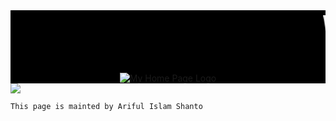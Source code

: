 <div style = "font-family : courier new; font-size : 36; height : 100px; background : black;">
	<marquee>
		<font size = "24" color = "white"> 
			Welcome  To <mark>Ariful Islam Shanto</mark>'s Web Page Repository
		</font>
	</marquee>
</div>

<div align = "center" style = "background : black;">
	<image src = "https://shanto-swe029.github.io/MyGithubPhotos/homepagelogo.png" alt = "My Home Page Logo">
</div>




<image align= "center" src = "https://shanto-swe029.github.io/shanto.jpg">




`This page is mainted by Ariful Islam Shanto`

